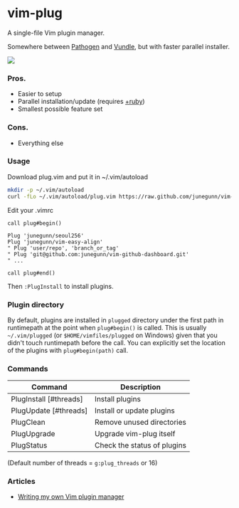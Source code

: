 vim-plug
========

A single-file Vim plugin manager.

Somewhere between [Pathogen](https://github.com/tpope/vim-pathogen) and
[Vundle](https://github.com/gmarik/vundle), but with faster parallel installer.

![](https://raw.github.com/junegunn/vim-plug/master/gif/vim-plug.gif)

### Pros.

- Easier to setup
- Parallel installation/update (requires
  [+ruby](http://junegunn.kr/2013/09/installing-vim-with-ruby-support/))
- Smallest possible feature set

### Cons.

- Everything else

### Usage

Download plug.vim and put it in ~/.vim/autoload

```sh
mkdir -p ~/.vim/autoload
curl -fLo ~/.vim/autoload/plug.vim https://raw.github.com/junegunn/vim-plug/master/plug.vim
```

Edit your .vimrc

```vim
call plug#begin()

Plug 'junegunn/seoul256'
Plug 'junegunn/vim-easy-align'
" Plug 'user/repo', 'branch_or_tag'
" Plug 'git@github.com:junegunn/vim-github-dashboard.git'
" ...

call plug#end()
```

Then `:PlugInstall` to install plugins.

### Plugin directory

By default, plugins are installed in `plugged` directory under the first path in
runtimepath at the point when `plug#begin()` is called. This is usually
`~/.vim/plugged` (or `$HOME/vimfiles/plugged` on Windows) given that you didn't
touch runtimepath before the call. You can explicitly set the location of the
plugins with `plug#begin(path)` call.

### Commands

| Command                | Description                 |
| ---------------------- | --------------------------- |
| PlugInstall [#threads] | Install plugins             |
| PlugUpdate  [#threads] | Install or update plugins   |
| PlugClean              | Remove unused directories   |
| PlugUpgrade            | Upgrade vim-plug itself     |
| PlugStatus             | Check the status of plugins |

(Default number of threads = `g:plug_threads` or 16)

### Articles

- [Writing my own Vim plugin manager](http://junegunn.kr/2013/09/writing-my-own-vim-plugin-manager)

